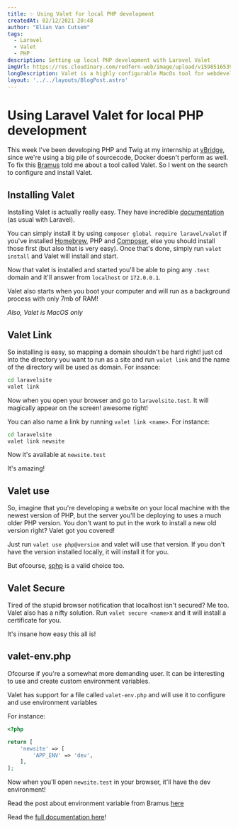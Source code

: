 ```yaml
---
title: ✨ Using Valet for local PHP development
createdAt: 02/12/2021 20:48
author: "Elian Van Cutsem"
tags:
  - Laravel
  - Valet
  - PHP
description: Setting up local PHP development with Laravel Valet
imgUrl: https://res.cloudinary.com/redfern-web/image/upload/v1598516539/redfern-dev/png/valet.png
longDescription: Valet is a highly configurable MacOs tool for webdevelopment running in the background
layout: '../../layouts/BlogPost.astro'
---
```


# Using Laravel Valet for local PHP development

This week I've been developing PHP and Twig at my internship at [vBridge](<https://vbridge.eu>), since we're using a big pile of sourcecode, Docker doesn't perform as well. To fix this [Bramus](<https://bram.us>) told me about a tool called Valet. So I went on the search to configure and install Valet.

## Installing Valet

Installing Valet is actually really easy. They have incredible [documentation](<https://laravel.com/docs/master/valet>) (as usual with Laravel).

You can simply install it by using `composer global require laravel/valet` if you've installed [Homebrew](<https://brew.sh/>), PHP and [Composer](<https://getcomposer.org/>), else you should install those first (but also that is very easy). Once that's done, simply run `valet install` and Valet will install and start.

Now that valet is installed and started you'll be able to ping any `.test` domain and it'll answer from `localhost` or `172.0.0.1`.

Valet also starts when you boot your computer and will run as a background process with only 7mb of RAM!

*Also, Valet is MacOS only*

## Valet Link

So installing is easy, so mapping a domain shouldn't be hard right! just cd into the directory you want to run as a site and run `valet link` and the name of the directory will be used as domain. For insance: 

```bash
cd laravelsite
valet link
```

Now when you open your browser and go to `laravelsite.test`. It will magically appear on the screen! awesome right!

You can also name a link by running `valet link <name>`. For instance:

```bash
cd laravelsite
valet link newsite
```

Now it's available at `newsite.test`

It's amazing!

## Valet use

So, imagine that you're developing a website on your local machine with the newest version of PHP, but the server you'll be deploying to uses a much older PHP version. You don't want to put in the work to install a new old version right? Valet got you covered!

Just run `valet use php@version` and valet will use that version. If you don't have the version installed locally, it will install it for you.

But ofcourse, [sphp](<https://github.com/sgotre/sphp-osx>) is a valid choice too.

## Valet Secure

Tired of the stupid browser notification that localhost isn't secured? Me too. Valet also has a nifty solution. Run `valet secure <name>`x and it will install a certificate for you.

It's insane how easy this all is!

## valet-env.php

Ofcourse if you're a somewhat more demanding user. It can be interesting to use and create custom environment variables.

Valet has support for a file called `valet-env.php` and will use it to configure and use environment variables

For instance:

```php
<?php

return [
	'newsite' => [
		'APP_ENV' => 'dev',
	],
];
```

Now when you'll open `newsite.test` in your browser, it'll have the dev environment!

Read the post about environment variable from Bramus [here](<https://www.bram.us/2019/01/17/laravel-valet-environment-variables/>)

Read the [full documentation here](<https://laravel.com/docs/master/valet>)!